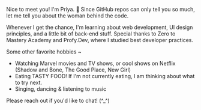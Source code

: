 Nice to meet you! I'm Priya. :vulcan_salute: Since GitHub repos can only tell you so much, let me tell you about the woman behind the code.

Whenever I get the chance, I'm learning about web development, UI design principles, and a little bit of back-end stuff.
Special thanks to Zero to Mastery Academy and Profy.Dev, where I studied best developer practices. 

Some other favorite hobbies ~
  * Watching Marvel movies and TV shows, or cool shows on Netflix (Shadow and Bone, The Good Place, New Girl)
  * Eating TASTY FOOD! If I'm not currently eating, I am thinking about what to try next.
  * Singing, dancing & listening to music

Please reach out if you'd like to chat! (^_^)
